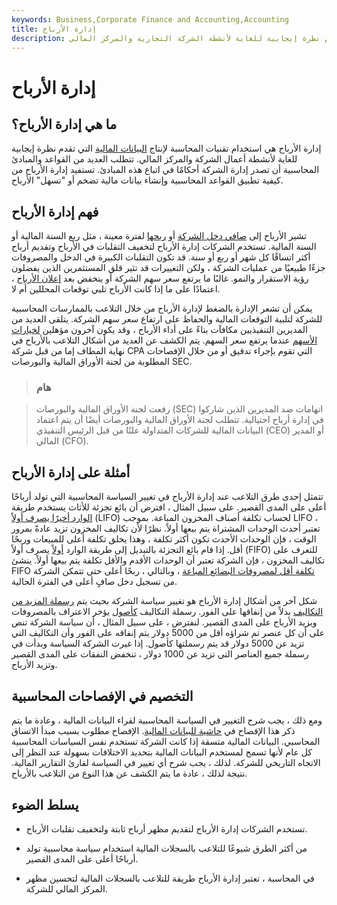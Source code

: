 ```yaml
---
keywords: Business,Corporate Finance and Accounting,Accounting
title: إدارة الأرباح
description: إدارة الأرباح هي استخدام تقنيات المحاسبة لإنتاج البيانات المالية التي تقدم نظرة إيجابية للغاية لأنشطة الشركة التجارية والمركز المالي.
---
```


# إدارة الأرباح
## ما هي إدارة الأرباح؟

إدارة الأرباح هي استخدام تقنيات المحاسبة لإنتاج [البيانات المالية](/financial-statements) التي تقدم نظرة إيجابية للغاية لأنشطة أعمال الشركة والمركز المالي. تتطلب العديد من القواعد والمبادئ المحاسبية أن تصدر إدارة الشركة أحكامًا في اتباع هذه المبادئ. تستفيد إدارة الأرباح من كيفية تطبيق القواعد المحاسبية وإنشاء بيانات مالية تضخم أو "تسهل" الأرباح.

## فهم إدارة الأرباح

تشير الأرباح إلى [صافي دخل الشركة](/netincome) أو [ربحها](/profit) لفترة معينة ، مثل ربع السنة المالية أو السنة المالية. تستخدم الشركات إدارة الأرباح لتخفيف التقلبات في الأرباح وتقديم أرباح أكثر اتساقًا كل شهر أو ربع أو سنة. قد تكون التقلبات الكبيرة في الدخل والمصروفات جزءًا طبيعيًا من عمليات الشركة ، ولكن التغييرات قد تثير قلق المستثمرين الذين يفضلون رؤية الاستقرار والنمو. غالبًا ما يرتفع سعر سهم الشركة أو ينخفض بعد [إعلان الأرباح](/earnings-announcement) ، اعتمادًا على ما إذا كانت الأرباح تلبي توقعات المحللين أم لا.

يمكن أن تشعر الإدارة بالضغط لإدارة الأرباح من خلال التلاعب بالممارسات المحاسبية للشركة لتلبية التوقعات المالية والحفاظ على ارتفاع سعر سهم الشركة. يتلقى العديد من المديرين التنفيذيين مكافآت بناءً على أداء الأرباح ، وقد يكون آخرون مؤهلين [لخيارات الأسهم](/eso) عندما يرتفع سعر السهم. يتم الكشف عن العديد من أشكال التلاعب بالأرباح في نهاية المطاف إما من قبل شركة CPA التي تقوم بإجراء تدقيق أو من خلال الإفصاحات المطلوبة من لجنة الأوراق المالية والبورصات SEC.

> ### هام

> رفعت لجنة الأوراق المالية والبورصات (SEC) اتهامات ضد المديرين الذين شاركوا في إدارة أرباح احتيالية. تتطلب لجنة الأوراق المالية والبورصات أيضًا أن يتم اعتماد البيانات المالية للشركات المتداولة علنًا من قبل الرئيس التنفيذي (CEO) أو المدير المالي (CFO).

>

## أمثلة على إدارة الأرباح

تتمثل إحدى طرق التلاعب عند إدارة الأرباح في تغيير السياسة المحاسبية التي تولد أرباحًا أعلى على المدى القصير. على سبيل المثال ، افترض أن بائع تجزئة للأثاث يستخدم طريقة [الوارد أخيرًا يصرف أولاً](/lifo) (LIFO) لحساب تكلفة أصناف المخزون المباعة. بموجب LIFO ، تعتبر أحدث الوحدات المشتراة يتم بيعها أولاً. نظرًا لأن تكاليف المخزون تزيد عادةً بمرور الوقت ، فإن الوحدات الأحدث تكون أكثر تكلفة ، وهذا يخلق تكلفة أعلى للمبيعات وربحًا أقل. إذا قام بائع التجزئة بالتبديل إلى طريقة الوارد [أولاً](/fifo) يصرف أولاً (FIFO) للتعرف على تكاليف المخزون ، فإن الشركة تعتبر أن الوحدات الأقدم والأقل تكلفة يتم بيعها أولاً. ينشئ FIFO [تكلفة أقل لمصروفات البضائع المباعة](/cogs) ، وبالتالي ، ربحًا أعلى حتى تتمكن الشركة من تسجيل دخل صافٍ أعلى في الفترة الحالية.

شكل آخر من أشكال إدارة الأرباح هو تغيير سياسة الشركة بحيث يتم [رسملة المزيد من التكاليف](/capitalize) بدلاً من إنفاقها على الفور. رسملة التكاليف [كأصول](/asset) يؤخر الاعتراف بالمصروفات ويزيد الأرباح على المدى القصير. لنفترض ، على سبيل المثال ، أن سياسة الشركة تنص على أن كل عنصر تم شراؤه أقل من 5000 دولار يتم إنفاقه على الفور وأن التكاليف التي تزيد عن 5000 دولار قد يتم رسملتها كأصول. إذا غيرت الشركة السياسة وبدأت في رسملة جميع العناصر التي تزيد عن 1000 دولار ، تنخفض النفقات على المدى القصير وتزيد الأرباح.

## التخصيم في الإفصاحات المحاسبية

ومع ذلك ، يجب شرح التغيير في السياسة المحاسبية لقراء البيانات المالية ، وعادة ما يتم ذكر هذا الإفصاح في [حاشية للبيانات المالية](/footnote). الإفصاح مطلوب بسبب مبدأ الاتساق المحاسبي. البيانات المالية متسقة إذا كانت الشركة تستخدم نفس السياسات المحاسبية كل عام لأنها تسمح لمستخدم البيانات المالية بتحديد الاختلافات بسهولة عند النظر إلى الاتجاه التاريخي للشركة. لذلك ، يجب شرح أي تغيير في السياسة لقارئ التقارير المالية. نتيجة لذلك ، عادة ما يتم الكشف عن هذا النوع من التلاعب بالأرباح.

## يسلط الضوء

- تستخدم الشركات إدارة الأرباح لتقديم مظهر أرباح ثابتة ولتخفيف تقلبات الأرباح.

- من أكثر الطرق شيوعًا للتلاعب بالسجلات المالية استخدام سياسة محاسبية تولد أرباحًا أعلى على المدى القصير.

- في المحاسبة ، تعتبر إدارة الأرباح طريقة للتلاعب بالسجلات المالية لتحسين مظهر المركز المالي للشركة.

